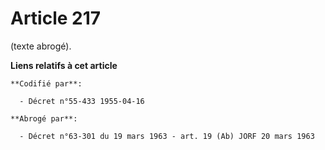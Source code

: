 # Article 217

(texte abrogé).

**Liens relatifs à cet article**

	**Codifié par**:

	  - Décret n°55-433 1955-04-16

	**Abrogé par**:

	  - Décret n°63-301 du 19 mars 1963 - art. 19 (Ab) JORF 20 mars 1963
